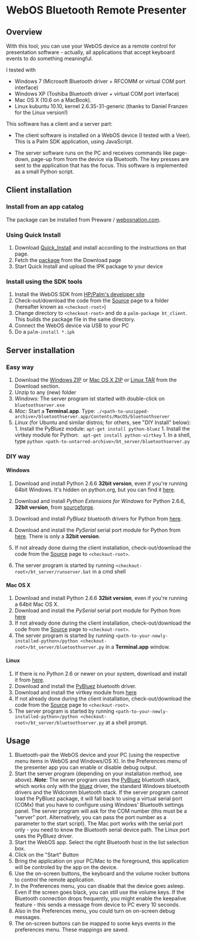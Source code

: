 # WebOS Bluetooth Remote Presenter #

## Overview ##

With this tool, you can use your WebOS device as a remote control for presentation software - actually, all applications that accept keyboard events to do something meaningful.

I tested with

  * Windows 7 (Microsoft Bluetooth driver + RFCOMM or virtual COM port interface)
  * Windows XP (Toshiba Bluetooth driver + virtual COM port interface)
  * Mac OS X (10.6 on a MacBook).
  * Linux kubuntu 10.10, kernel 2.6.35-31-generic (thanks to Daniel Franzen for the Linux version!)

This software has a client and a server part:

  * The client software is installed on a WebOS device (I tested with a Veer). This is a Palm SDK application, using JavaScript.

  * The server software runs on the PC and receives commands like page-down, page-up from from the device via Bluetooth. The key presses are sent to the application that has the focus. This software is implemented as a small Python script.

## Client installation ##

### Install from an app catalog ###

The package can be installed from Preware / [webosnation.com](http://www.webosnation.com/bluetooth-presenter).

### Using Quick Install ###

  1. Download [Quick\_Install](http://forums.precentral.net/canuck-coding/274461-webos-quick-install-v4-0-a.html) and install according to the instructions on that page.
  1. Fetch the [package](http://webos-bluetooth-remote-presenter.googlecode.com/files/com.henschkowski.app.bluetoothpresenter_1.0.2_all.ipk) from the Download page
  1. Start Quick Install and upload the IPK package to your device

### Install using the SDK tools ###

  1. Install the WebOS SDK from [HP/Palm's developer site](https://developer.palm.com/content/resources/develop/sdk_pdk_download.html)
  1. Check-out/download the code from the [Source](http://code.google.com/p/webos-bluetooth-remote-presenter/source/checkout) page to a folder (hereafter known as `<checkout-root>`)
  1. Change directory to  `<checkout-root>` and do a `palm-package bt_client`. This builds the package file in the same directory.
  1. Connect the WebOS device via USB to your PC
  1. Do a `palm-install *.ipk`


## Server installation ##

### Easy way ###

  1. Download the [Windows ZIP](http://webos-bluetooth-remote-presenter.googlecode.com/files/bluetoothserver_win32_bin_1.0.2.zip) or [Mac OS X ZIP](http://webos-bluetooth-remote-presenter.googlecode.com/files/bluetoothserver_osx_1.0.2.zip) or [Linux TAR](http://webos-bluetooth-remote-presenter.googlecode.com/files/bluetoothserver_source_1.0.4.tar.gz) from the Download section.
  1. Unzip to any (new) folder
  1. _Windows_: The server program ist started with double-click on `bluetoothserver.exe`
  1. _Mac_: Start a **Terminal.app**. Type:  `./<path-to-unzipped-archive>/bluetoothserver.app/Contents/MacOS/bluetoothserver `
  1. _Linux_ (for Ubuntu and similar distros; for others, see "DIY Install" below):
    1. Install the PyBluez module: ` apt-get install python-bluez `
    1. Install the virtkey module for Python: ` apt-get install python-virtkey`
    1. In a shell, type `python <path-to-untarred-archive>/bt_server/bluetoothserver.py `

### DIY way ###
#### Windows ####

  1. Download and install Python 2.6.6 **32bit version**, even if you're running 64bit Windows. It's hidden on python.org, but you can find it [here](http://www.python.org/ftp/python/2.6.6/python-2.6.6.msi).
  1. Download and install _Python Extensions for Windows_ for Python 2.6.6, **32bit version**, from [sourceforge](http://sourceforge.net/projects/pywin32/files/pywin32/Build216/pywin32-216.win32-py2.6.exe/download).
  1. Download and install _PyBluez_ bluetooth drivers for Python from [here](http://code.google.com/p/pybluez/downloads/detail?name=PyBluez-0.18.win32-py2.6.exe).
  1. Download and install the _PySerial_ serial port module for Python from [here](http://pypi.python.org/packages/any/p/pyserial/pyserial-2.5.win32.exe#md5=ea4579b9ad39a4f0171c3ec3da0a8212). There is only a **32bit version**.

  1. If not already done during the client installation, check-out/download the code from the [Source](http://code.google.com/p/webos-bluetooth-remote-presenter/source/checkout) page to `<checkout-root>`.
  1. The server program is started by running `<checkout-root>/bt_server/runserver.bat` in a cmd shell

#### Mac OS X ####
  1. Download and install Python 2.6.6 **32bit version**, even if you're running a 64bit Mac OS X.
  1. Download and install the _PySerial_ serial port module for Python from [here](http://pypi.python.org/pypi/pyserial/)
  1. If not already done during the client installation, check-out/download the code from the [Source](http://code.google.com/p/webos-bluetooth-remote-presenter/source/checkout) page to `<checkout-root>`.
  1. The server program is started by running `<path-to-your-newly-installed-python>/python <checkout-root>/bt_server/bluetoothserver.py` in a **Terminal.app** window.

#### Linux ####
  1. If there is no Python 2.6 or newer on your system, download and install it from [here](http://python.org/download/).
  1. Download and install the [PyBluez](http://code.google.com/p/pybluez/) bluetooth driver.
  1. Download and install the virtkey module from [here](https://launchpad.net/python-virtkey)
  1. If not already done during the client installation, check-out/download the code from the [Source](http://code.google.com/p/webos-bluetooth-remote-presenter/source/checkout) page to `<checkout-root>`.
  1. The server program is started by running `<path-to-your-newly-installed-python>/python <checkout-root>/bt_server/bluetoothserver.py` at a shell prompt.


## Usage ##

  1. Bluetooth-pair the WebOS device and your PC (using the respective menu items in WebOS and Windows/OS X). In the Preferences menu of the presenter app you can enable or disable debug output.
  1. Start the server program (depending on your installation method, see above). **_Note_**: The server program uses the [PyBluez](http://code.google.com/p/pybluez/) bluetooth stack, which works only with the [bluez](http://www.bluez.org) driver, the standard Windows bluetooth drivers and the Widcomm bluetooth stack. If the server program cannot load the PyBluez package, it will fall back to using a virtual serial port (COMx) that you have to configure using Windows' Bluetooth settings panel. The server program will ask for the COM number (this must be a "server" port. Alternatively, you can pass the port number as a parameter to the start script). The Mac port works with the serial port only - you need to know the Bluetooth serial device path. The Linux port uses the PyBluez driver.
  1. Start the WebOS app. Select the right Bluetooth host in the list selection box.
  1. Click on the "Start" Button
  1. Bring the application on your PC/Mac to the foreground, this application will be controled by the app on the device.
  1. Use the on-screen buttons, the keyboard and the volume rocker buttons to control the remote application.
  1. In the Preferences menu, you can disable that the device goes asleep. Even if the screen goes black, you can still use the volume keys. If the Bluetooth connection drops frequently, you might enable the keepalive feature - this sends a message from device to PC every 10 seconds.
  1. Also in the Preferences menu, you could turn on on-screen debug messages.
  1. The on-screen buttons can be mapped to some keys events in the preferences menu. These mappings are saved.


